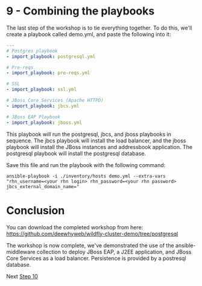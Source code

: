# 9 - Combining the playbooks

The last step of the workshop is to tie everything together.  To do this, we'll create a playbook called demo.yml, and paste the following into it:

``` yaml
---
# Postgres playbook
- import_playbook: postgresql.yml

# Pre-reqs
- import_playbook: pre-reqs.yml

# SSL
- import_playbook: ssl.yml

# JBoss Core Services (Apache HTTPD)
- import_playbook: jbcs.yml

# JBoss EAP Playbook
- import_playbook: jboss.yml

```

This playbook will run the postgresql, jbcs, and jboss playbooks in sequence.  The jbcs playbook will install the load balancer, and the jboss playbook will install the JBoss instances and addressbook application.  The postgresql playbook will install the postgresql database.

Save this file and run the playbook with the following command:

`ansible-playbook -i ./inventory/hosts demo.yml --extra-vars "rhn_username=<your rhn login> rhn_password=<your rhn password> jbcs_external_domain_name=" `

# Conclusion

You can download the completed workshop from here:  https://github.com/deewhyweb/wildfly-cluster-demo/tree/postgresql

The workshop is now complete, we've demonstrated the use of the ansible-middleware collection to deploy JBoss EAP, a J2EE application, and JBoss Core Services as a load balancer.  Persistence is provided by a postresql database.

Next [Step 10](./10-conslusionmd)